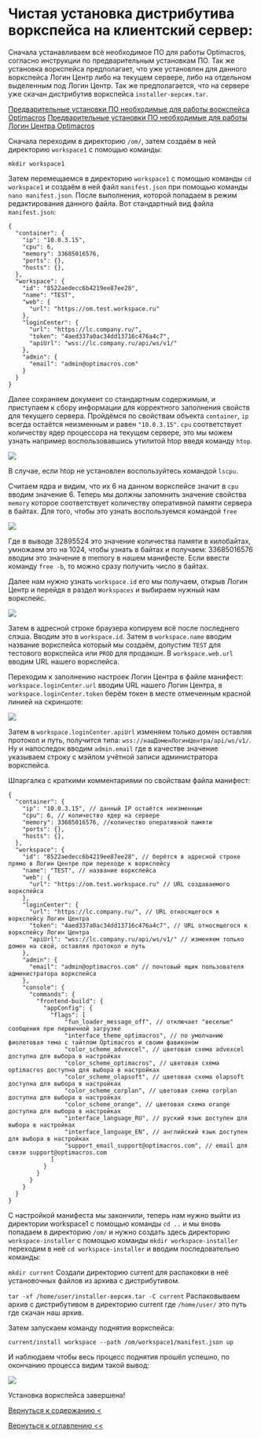 # Чистая установка дистрибутива воркспейса на клиентский сервер:

Сначала устанавливаем всё необходимое ПО для работы Optimacros, согласно инструкции по предварительным установкам ПО. 
Так же установка воркспейса предполагает, что уже установлен для данного воркспейса Логин Центр либо на текущем сервере,
 либо на отдельном выделенным под Логин Центр. Так же предполагается, что на сервере уже скачан дистрибутив воркспейса 
 `installer-версия.tar`.

[Предварительные установки ПО необходимые для работы воркспейса Optimacros](softInstallWs.md)
[Предварительные установки ПО необходимые для работы Логин Центра Optimacros](softInstallWs.md)

Сначала переходим в директорию `/om/`, затем создаём в ней директорию `workspace1` с помощью команды: 
 
 ```mkdir workspace1```
 
Затем перемещаемся в директорию `workspace1` с помощью команды `cd workspace1` и создаём в ней файл `manifest.json` 
при помощью команды `nano manifest.json`. После выполнения, которой попадаем в режим редактирования данного файла. Вот 
стандартный вид файла `manifest.json`:

```
{
  "container": {
    "ip": "10.0.3.15",
    "cpu": 6,
    "memory": 33685016576,
    "ports": {},
    "hosts": {},
  },
  "workspace": {
    "id": "8522aedecc6b4219ee87ee28",
    "name": "TEST",
    "web": {
      "url": "https://om.test.workspace.ru"
    },
    "loginCenter": {
      "url": "https://lc.company.ru/",
      "token": "4aed337a0ac34dd13716c476a4c7",
      "apiUrl": "wss://lc.company.ru/api/ws/v1/"
    },
    "admin": {
      "email": "admin@optimacros.com"
    }
  }
}
```

Далее сохраняем документ со стандартным содержимым, и приступаем к сбору информации для корректного заполнения свойств 
для текущего сервера. Пройдёмся по свойствам объекта `container`, `ip` всегда остаётся неизменным и равен `"10.0.3.15"`.
`cpu` соответствует количеству ядер процессора на текущем сервере, это мы можем узнать например воспользовавшись утилитой
htop введя команду `htop`.

![](./pictures/htop.png)

В случае, если htop не установлен воспользуйтесь командой `lscpu`.

Считаем ядра и видим, что их 6 на данном воркспейсе значит в `cpu` вводим значение 6. Теперь мы должны запомнить значение
 свойства `memory` которое соответствует количеству оперативной памяти сервера в байтах. Для того, чтобы это узнать 
 воспользуемся командой `free` 
 
![](./pictures/freeOutput.png)

Где в выводе 32895524 это значение количества памяти в килобайтах, умножаем это на 1024, чтобы узнать в байтах и 
получаем: 33685016576 вводим это значение в memory в нашем манифесте. Если ввести команду `free -b`, то можно сразу 
получить число в байтах.

Далее нам нужно узнать `workspace.id` его мы получаем, открыв Логин Центр и перейдя в раздел `Workspaces` и выбираем 
нужный нам воркспейс. 

![](./pictures/workspaceId.png)

Затем в адресной строке браузера копируем всё после последнего слэша. Вводим это в `workspace.id`. Затем в 
`workspace.name` вводим название воркспейса который мы создаём, допустим `TEST` для тестового воркспейса или `PROD` для 
продакшн. В `workspace.web.url` вводим URL нашего воркспейса.

Переходим к заполнению настроек Логин Центра в файле манифест:
`workspace.loginCenter.url` вводим URL нашего Логин Центра, в `workspace.loginCenter.token` берём токен в месте 
отмеченным красной линией на скриншоте:

![](./pictures/manifestTokenLC.png)
 

Затем в `workspace.loginCenter.apiUrl` изменяем только домен оставляя протокол и путь, получится типа: 
`wss://нашДоменЛогинЦентра/api/ws/v1/`. Ну и напоследок вводим `admin.email` где в качестве значение указываем строку с
мэйлом учётной записи администратора воркспейса.

Шпаргалка с краткими комментариями по свойствам файла манифест:

```
{
  "container": {
    "ip": "10.0.3.15", // данный IP остаётся неизменным
    "cpu": 6, // количество ядер на сервере
    "memory": 33685016576, //количество оперативной памяти
    "ports": {},
    "hosts": {},
  },
  "workspace": {
    "id": "8522aedecc6b4219ee87ee28", // берётся в адресной строке прямо в Логин Центре при переходе к воркспейсу
    "name": "TEST", // название воркспейса
    "web": {
      "url": "https://om.test.workspace.ru" // URL создаваемого воркспейса
    },
    "loginCenter": {
      "url": "https://lc.company.ru/", // URL относящегося к воркспейсу Логин Центра
      "token": "4aed337a0ac34dd13716c476a4c7", // URL относящегося к воркспейсу Логин Центра
      "apiUrl": "wss://lc.company.ru/api/ws/v1/" // изменяем только домен на свой, оставляя протокол и путь
    },
    "admin": {
      "email": "admin@optimacros.com" // почтовый ящик пользователя администратора воркспейса
    },
    "console": {
      "commands": {
        "frontend-build": {
          "appConfig": {
            "flags": [
                "fun_loader_message_off", // отключает "веселые" сообщения при первичной загрузке
                "interface_theme_optimacros", // по умолчанию фиолетовая тема с тайтлом Optimacros и своим фавиконом
                "color_scheme_advexcel", // цветовая схема advexcel доступна для выбора в настройках
                "color_scheme_optimacros", // цветовая схема optimacros доступна для выбора в настройках
                "color_scheme_olapsoft", // цветовая схема olapsoft доступна для выбора в настройках
                "color_scheme_corplan", // цветовая схема corplan доступна для выбора в настройках
                "color_scheme_orange", // цветовая схема orange доступна для выбора в настройках
                "interface_language_RU", // руский язык доступен для выбора в настройках
                "interface_language_EN", // английский язык доступен для выбора в настройках
                "support_email_support@optimacros.com", // email для связи support@optimacros.com
            ]
          }
        }
      }
    }
  }
}
```

С настройкой манифеста мы закончили, теперь нам нужно выйти из директории workspace1 с помощью команды `cd ..` и мы 
вновь попадаем в директорию `/om/` и нужно создать здесь директорию `workspace-installer` с помощью команды 
`mkdir workspace-installer` переходим в неё `cd workspace-installer` и вводим последовательно команды:

`mkdir current` Создали директорию current для распаковки в неё установочных файлов из архива с дистрибутивом.

`tar -xf /home/user/installer-версия.tar -C current` Распаковываем архив с дистрибутивом в директорию current где 
`/home/user/` это путь где скачан наш архив.

Затем запускаем команду поднятия воркспейса:

```current/install workspace --path /om/workspace1/manifest.json up```

И наблюдаем чтобы весь процесс поднятия прошёл успешно, по окончанию процесса видим такой вывод:

![](./pictures/sshPutty8.jpg)

Установка воркспейса завершена!

[Вернуться к содержанию <](contents.md)

[Вернуться к оглавлению <<](index.md)